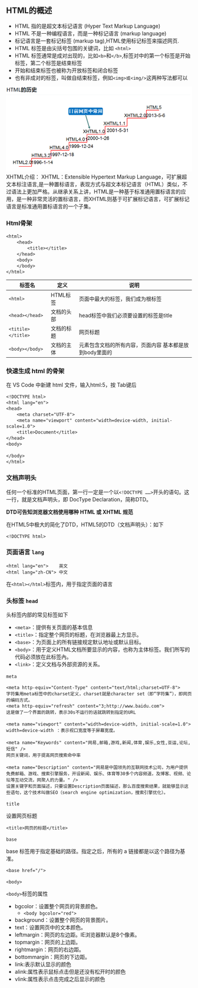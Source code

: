 ## HTML的概述
* HTML 指的是超文本标记语言 (Hyper Text Markup Language)
* HTML 不是一种编程语言，而是一种标记语言 (markup language)
* 标记语言是一套标记标签 (markup tag),HTML使用标记标签来描述网页.
* HTML 标签是由尖括号包围的关键词，比如 `<html>`
* HTML 标签通常是成对出现的，比如`<b>`和`</b>`,标签对中的第一个标签是开始标签，第二个标签是结束标签
* 开始和结束标签也被称为开放标签和闭合标签
* 也有非成对的标签，叫做自结束标签，例如`<img>或<img/>`这两种写法都可以

![](img/html历史.png)
    XHTML介绍： XHTML：Extensible Hypertext Markup Language，可扩展超文本标注语言,是一种置标语言，表现方式与超文本标记语言（HTML）类似，不过语法上更加严格。从继承关系上讲，HTML是一种基于标准通用置标语言的应用，是一种非常灵活的置标语言，而XHTML则基于可扩展标记语言，可扩展标记语言是标准通用置标语言的一个子集。

### Html骨架


    <html>
        <head>
            <title></title>
        </head>
        <body>
        </body>
    </html>

|标签名|定义|说明|
|-|-|-|
|`<html>`|HTML标签|页面中最大的标签，我们成为根标签|
|`<head></head>`|文档的头部|head标签中我们必须要设置的标签是title|
|`<titile></title>`|文档的标题|网页标题|
|`<body></body>`|文档的主体|元素包含文档的所有内容，页面内容 基本都是放到body里面的|


### 快速生成 html 的骨架

在 VS Code 中新建 html 文件，输入html:5，按 Tab键后

    <!DOCTYPE html>
    <html lang="en">
    <head>
        <meta charset="UTF-8">
        <meta name="viewport" content="width=device-width, initial-scale=1.0">
        <title>Document</title>
    </head>
    <body>
        
    </body>
    </html>


### 文档声明头

任何一个标准的HTML页面，第一行一定是一个以`<!DOCTYPE ……>`开头的语句。这一行，就是文档声明头，即 DocType Declaration，简称DTD。

**DTD可告知浏览器文档使用哪种 HTML 或 XHTML 规范**

在HTML5中极大的简化了DTD，HTML5的DTD（文档声明头）：如下

    <!DOCTYPE html>

### 页面语言 `lang`

    <html lang="en">    英文
    <html lang="zh-CN"> 中文

在`<html></html>`标签内，用于指定页面的语言

### 头标签 `head`

头标签内部的常见标签如下
* `<meta>`：提供有关页面的基本信息
* `<title>`：指定整个网页的标题，在浏览器最上方显示。
* `<base>`：为页面上的所有链接规定默认地址或默认目标。
* `<body>`：用于定义HTML文档所要显示的内容，也称为主体标签。我们所写的代码必须放在此标签內。
* `<link>`：定义文档与外部资源的关系。


`meta`

    <meta http-equiv="Content-Type" content="text/html;charset=UTF-8">
    字符集用meta标签中的charset定义，charset就是character set（即“字符集”），即网页的编码方式。
    <meta http-equiv="refresh" content="3;http://www.baidu.com">
    这是做了一个界面的跳转，表示30s不运行的话就跳转到指定的URL

    <meta name="viewport" content="width=device-width, initial-scale=1.0">
    width=device-width ：表示视口宽度等于屏幕宽度。

    <meta name="Keywords" content="网易,邮箱,游戏,新闻,体育,娱乐,女性,亚运,论坛,短信" />
    网页关键词，用于提高网页搜索命中率

    <meta name="Description" content="网易是中国领先的互联网技术公司，为用户提供免费邮箱、游戏、搜索引擎服务，开设新闻、娱乐、体育等30多个内容频道，及博客、视频、论坛等互动交流，网聚人的力量。" />
    设置关键字和页面描述，只要设置Description页面描述，那么百度搜索结果，就能够显示这些语句，这个技术叫做SEO（search engine optimization，搜索引擎优化）。


`title`

设置网页标题

    <title>网页的标题</title>

`base`  

base 标签用于指定基础的路径。指定之后，所有的 a 链接都是以这个路径为基准。

    <base href="/">

`<body>`

`<body>`标签的属性

* bgcolor：设置整个网页的背景颜色。
    * `<body bgcolor="red">`
* background：设置整个网页的背景图片。
* text：设置网页中的文本颜色。
* leftmargin：网页的左边距。IE浏览器默认是8个像素。
* topmargin：网页的上边距。
* rightmargin：网页的右边距。
* bottommargin：网页的下边距。
* link:表示默认显示的颜色
* alink:属性表示鼠标点击但是还没有松开时的颜色
* vlink:属性表示点击完成之后显示的颜色

